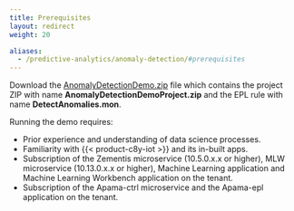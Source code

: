 ```yaml
---
title: Prerequisites
layout: redirect
weight: 20

aliases:
  - /predictive-analytics/anomaly-detection/#prerequisites
---
```


Download the [AnomalyDetectionDemo.zip](/files/zementis/AnomalyDetectionDemo.zip) file which contains the project ZIP with name **AnomalyDetectionDemoProject.zip** and the EPL rule with name **DetectAnomalies.mon**.

Running the demo requires:

* Prior experience and understanding of data science processes.
* Familiarity with {{< product-c8y-iot >}} and its in-built apps.
* Subscription of the Zementis microservice (10.5.0.x.x or higher), MLW microservice (10.13.0.x.x or higher), Machine Learning application and Machine Learning Workbench application on the tenant.
* Subscription of the Apama-ctrl microservice and the Apama-epl application on the tenant.
